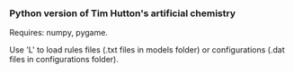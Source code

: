 ### Python version of Tim Hutton's artificial chemistry ###

Requires: numpy, pygame.

Use 'L' to load rules files (.txt files in models folder) or configurations (.dat files in configurations folder).
